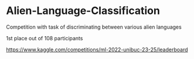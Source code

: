 # Alien-Language-Classification

Competition with task of discriminating between various alien languages

1st place out of 108 participants

https://www.kaggle.com/competitions/ml-2022-unibuc-23-25/leaderboard
